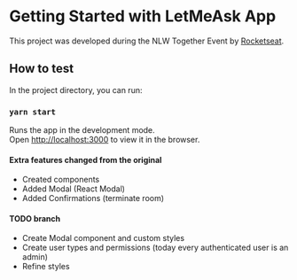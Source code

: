 # Getting Started with LetMeAsk App

This project was developed during the NLW Together Event by [Rocketseat](https://www.rocketseat.com.br).

## How to test

In the project directory, you can run:

### `yarn start`

Runs the app in the development mode.\
Open [http://localhost:3000](http://localhost:3000) to view it in the browser.

#### Extra features changed from the original

- Created components
- Added Modal (React Modal)
- Added Confirmations (terminate room)

#### TODO branch

- Create Modal component and custom styles
- Create user types and permissions (today every authenticated user is an admin)
- Refine styles

